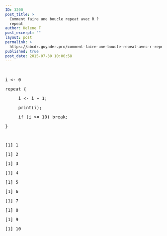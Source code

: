 ```yaml
---
ID: 3200
post_title: >
  Comment faire une boucle repeat avec R ?
  repeat
author: Helene F
post_excerpt: ""
layout: post
permalink: >
  https://abcdr.guyader.pro/comment-faire-une-boucle-repeat-avec-r-repeat/
published: true
post_date: 2015-07-30 10:06:58
---
```

<p> <pre lang='rsplus'><br /><br />i &lt;- 0</p><p>repeat {</p><p>     i &lt;- i + 1;</p><p>     print(i);</p><p>     if (i >= 10) break;</p><p>}</p><p> </p><p>[1] 1</p><p>[1] 2</p><p>[1] 3</p><p>[1] 4</p><p>[1] 5</p><p>[1] 6</p><p>[1] 7</p><p>[1] 8</p><p>[1] 9</p><p>[1] 10</p><p></pre> </p>